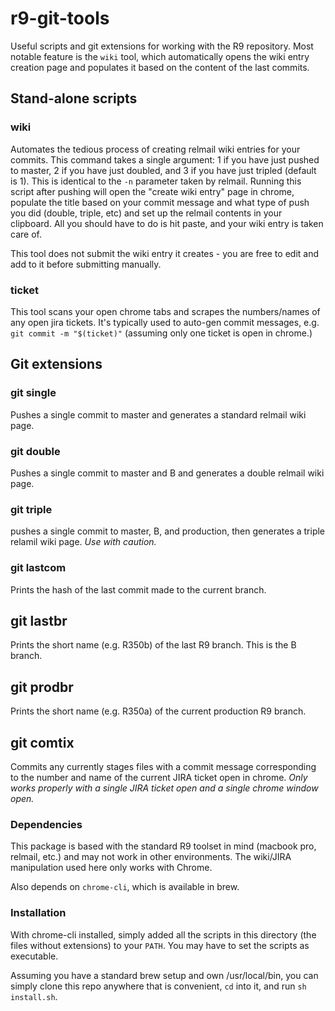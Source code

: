 # r9-git-tools
Useful scripts and git extensions for working with the R9 repository. Most notable feature is the `wiki` tool, which automatically opens the wiki entry creation page and populates it based on the content of the last commits.

## Stand-alone scripts

### wiki
Automates the tedious process of creating relmail wiki entries for your commits. This command takes a single argument: 1 if you have just pushed to master, 2 if you have just doubled, and 3 if you have just tripled (default is 1). This is identical to the `-n` parameter taken by relmail. Running this script after pushing will open the "create wiki entry" page in chrome, populate the title based on your commit message and what type of push you did (double, triple, etc) and set up the relmail contents in your clipboard. All you should have to do is hit paste, and your wiki entry is taken care of.

This tool does not submit the wiki entry it creates - you are free to edit and add to it before submitting manually.

### ticket
This tool scans your open chrome tabs and scrapes the numbers/names of any open jira tickets. It's typically used to auto-gen commit messages, e.g. `git commit -m "$(ticket)"` (assuming only one ticket is open in chrome.)

## Git extensions

### git single
Pushes a single commit to master and generates a standard relmail wiki page.

### git double
Pushes a single commit to master and B and generates a double relmail wiki page.

### git triple
pushes a single commit to master, B, and production, then generates a triple relamil wiki page. *Use with caution.*

### git lastcom
Prints the hash of the last commit made to the current branch.

## git lastbr
Prints the short name (e.g. R350b) of the last R9 branch. This is the B branch.

## git prodbr
Prints the short name (e.g. R350a) of the current production R9 branch.

## git comtix
Commits any currently stages files with a commit message corresponding to the number and name of the current JIRA ticket open in chrome. *Only works properly with a single JIRA ticket open and a single chrome window open.*

### Dependencies
This package is based with the standard R9 toolset in mind (macbook pro, relmail, etc.) and may not work in other environments. The wiki/JIRA manipulation used here only works with Chrome.

Also depends on `chrome-cli`, which is available in brew. 

### Installation

With chrome-cli installed, simply added all the scripts in this directory (the files without extensions) to your `PATH`. You may have to set the scripts as executable.

Assuming you have a standard brew setup and own /usr/local/bin, you can simply clone this repo anywhere that is convenient, `cd` into it, and run `sh install.sh`.
